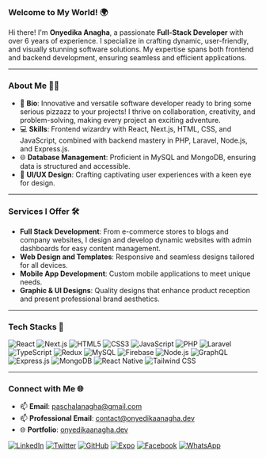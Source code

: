 ### Welcome to My World! 🌍

Hi there! I'm **Onyedika Anagha**, a passionate **Full-Stack Developer** with over 6 years of experience. I specialize in crafting dynamic, user-friendly, and visually stunning software solutions. My expertise spans both frontend and backend development, ensuring seamless and efficient applications.

---

### About Me 👨‍💻

- 🌟 **Bio**: Innovative and versatile software developer ready to bring some serious pizzazz to your projects! I thrive on collaboration, creativity, and problem-solving, making every project an exciting adventure.
- 💻 **Skills**: Frontend wizardry with React, Next.js, HTML, CSS, and JavaScript, combined with backend mastery in PHP, Laravel, Node.js, and Express.js.
- 🌐 **Database Management**: Proficient in MySQL and MongoDB, ensuring data is structured and accessible.
- 🎨 **UI/UX Design**: Crafting captivating user experiences with a keen eye for design.

---

### Services I Offer 🛠️

- **Full Stack Development**: From e-commerce stores to blogs and company websites, I design and develop dynamic websites with admin dashboards for easy content management.
- **Web Design and Templates**: Responsive and seamless designs tailored for all devices.
- **Mobile App Development**: Custom mobile applications to meet unique needs.
- **Graphic & UI Designs**: Quality designs that enhance product reception and present professional brand aesthetics.

---

### Tech Stacks 🚀

![React](https://img.shields.io/badge/React-61DAFB?style=for-the-badge&logo=react&logoColor=white)
![Next.js](https://img.shields.io/badge/Next.js-000000?style=for-the-badge&logo=next.js&logoColor=white)
![HTML5](https://img.shields.io/badge/HTML5-E34F26?style=for-the-badge&logo=html5&logoColor=white)
![CSS3](https://img.shields.io/badge/CSS3-1572B6?style=for-the-badge&logo=css3&logoColor=white)
![JavaScript](https://img.shields.io/badge/JavaScript-F7DF1E?style=for-the-badge&logo=javascript&logoColor=black)
![PHP](https://img.shields.io/badge/PHP-777BB4?style=for-the-badge&logo=php&logoColor=white)
![Laravel](https://img.shields.io/badge/Laravel-FF2D20?style=for-the-badge&logo=laravel&logoColor=white)
![TypeScript](https://img.shields.io/badge/TypeScript-3178C6?style=for-the-badge&logo=typescript&logoColor=white)
![Redux](https://img.shields.io/badge/Redux-764ABC?style=for-the-badge&logo=redux&logoColor=white)
![MySQL](https://img.shields.io/badge/MySQL-4479A1?style=for-the-badge&logo=mysql&logoColor=white)
![Firebase](https://img.shields.io/badge/Firebase-FFCA28?style=for-the-badge&logo=firebase&logoColor=black)
![Node.js](https://img.shields.io/badge/Node.js-339933?style=for-the-badge&logo=node.js&logoColor=white)
![GraphQL](https://img.shields.io/badge/GraphQL-E10098?style=for-the-badge&logo=graphql&logoColor=white)
![Express.js](https://img.shields.io/badge/Express.js-000000?style=for-the-badge&logo=express&logoColor=white)
![MongoDB](https://img.shields.io/badge/MongoDB-47A248?style=for-the-badge&logo=mongodb&logoColor=white)
![React Native](https://img.shields.io/badge/React%20Native-61DAFB?style=for-the-badge&logo=react&logoColor=white)
![Tailwind CSS](https://img.shields.io/badge/Tailwind%20CSS-06B6D4?style=for-the-badge&logo=tailwindcss&logoColor=white)

---

### Connect with Me 🌐

- 📫 **Email**: paschalanagha@gmail.com
- 📫 **Professional Email**: contact@onyedikaanagha.dev
- 🌐 **Portfolio**: [onyedikaanagha.dev](https://onyedikaanagha.dev/)

[![LinkedIn](https://img.shields.io/badge/LinkedIn-0077B5?style=for-the-badge&logo=linkedin&logoColor=white)](https://www.linkedin.com/in/onyedika-johnpaul-anagha-667a371a1)
[![Twitter](https://img.shields.io/badge/Twitter-1DA1F2?style=for-the-badge&logo=twitter&logoColor=white)](https://twitter.com/onyedika_anagha)
[![GitHub](https://img.shields.io/badge/GitHub-181717?style=for-the-badge&logo=github&logoColor=white)](https://github.com/onyedika-anagha)
[![Expo](https://img.shields.io/badge/Expo-000020?style=for-the-badge&logo=expo&logoColor=white)](https://expo.dev/@quiescent)
[![Facebook](https://img.shields.io/badge/Facebook-1877F2?style=for-the-badge&logo=facebook&logoColor=white)](https://web.facebook.com/profile.php?id=100004358628570&_rdc=1&_rdr)
[![WhatsApp](https://img.shields.io/badge/WhatsApp-25D366?style=for-the-badge&logo=whatsapp&logoColor=white)](https://wa.me/message/IYYSG6AIZKLTK1)
